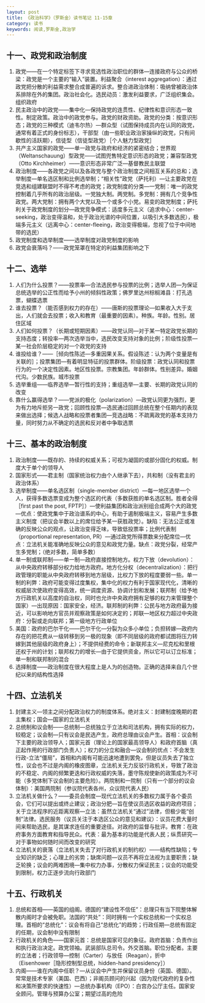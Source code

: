 ```yaml
---
layout: post
title: 《政治科学》（罗斯金）读书笔记 11-15章
category: 读书
keywords: 阅读,罗斯金,政治学
---
```


## 十一、政党和政治制度

1. 政党——在一个特定标签下寻求竞选性政治职位的群体—连接政府与公众的桥梁：政党是一个主要的“输入”装置。利益聚合（interest aggregation）：通过政党把分散的利益需求整合成普遍的诉求。整合进政治体制：吸纳曾被政治体系排除在外的集团。政治社会化。选民动员：激发利益要求，广泛组织集会。组织政府
2. 民主政治中的政党——集中化—保持政党的连贯性、纪律性和意识形态一致性。制定政策。政治中的政党参与。政党的财政资助。政党的分类：按意识形态；政党的三种模式（迪韦尔热）—群众型（试图保持成员内在认同的政党，通常有着正式的身份标志），干部型（由一些职业政治家操纵的政党，只有间歇性的活跃期），信徒型（信徒型政党）［个人魅力型政党］
3. 共产主义国家的政党——单一政党与政府和经济的紧密结合；世界观（Weltanschauung）型政党——试图兜售特定意识形态的政党；兼容型政党（Otto Kirchheimer）——意识形态非常广泛—基督教民主联盟
4. 政治制度——各政党之间以及各政党与整个政治制度之间相互关系的总和；选举制度—单名选区制和比例选举制；“相关性”政党（萨托利）—让主要政党在竞选和组建联盟时不得不考虑的政党；政党制度的分类—一党制：唯一的政党控制着几乎所有的政治层级。一党独大制。两党制。多党制：拥有几个竞争性政党。两大党制：拥有两个大党以及一个或多个小党。易变的政党制度；萨托利关于政党制度的划分—政党竞争模式：适度多元主义（追求中心：center-seeking，政治变得温和，处于政治光谱的中间位置，以吸引大多数选民），极端多元主义（远离中心：center-fleeing，政治变得极端，忽视了位于中间地带的选民）
5. 政党制度和选举制度——选举制度对政党制度的影响
6. 政党会衰落吗？——政党笼罩在特定的利益集团影响之下

## 十二、选举

1. 人们为什么投票？——投票率—合法选民参与投票的比例；选举人团—为保证总统选举的公正性而给予小州的倾斜性政策；佛罗里达州棕榈滩县：打孔选票，蝴蝶选票
2. 谁去投票？（能否感到权力的存在）——唐斯的投票理论—如果收入大于支出，人们就会去投票；收入和教育（最重要的因素）。种族。年龄。性别。居住区域
3. 人们如何投票？（长期或短期因素）——政党认同—对于某一特定政党长期的支持态度；转投率—两次选举当中，选民改变支持对象的比例；阶级性投票—某一社会阶层稳定的对一个政党的支持
4. 谁投给谁？——［倾向性陈述—多重因果关系。假设陈述：认为两个变量是有关联的］；投票集团—有着明显特征的投票群体。阶级投票：政党认同和投票行为的一个决定性因素。地区性投票。宗教集团。年龄群体。性别差异。婚姻代沟。少数民族。城市投票
5. 选举重组——临界选举—暂行性的支持；重组选举—主要、长期的政党认同的改变
6. 靠什么赢得选举？——党派的极化（polarization）—政党认同更为强烈，更为有力地斥拒另一政党；回顾性投票—选民通过回顾总统在整个任期内的表现来做出选择；候选人战略和投票者集团—竞选战略：不疏离政党的基本支持力量，同时努力从不确定的选民和反对者中争取选票

## 十三、基本的政治制度

1. 政治制度——既存的、持续的权威关系；可视为凝固的或部分固化的权威。制度大于单个的领导人
2. 国家形式——君主制（国家统治权力由个人继承下去），共和制（没有君主的政治体系）
3. 选举制度——单名选区制（single-member district）—每一地区选举一个人，获得多数选票变成为整个选区的代表（多数获胜的单名选区制。胜者全得［first past the post, FPTP］）—使利益集团和政治派别组合成两个大的政党—优点：使政党集中于政治谱系的中心，有助于遏制极端主义，容易产生多数主义制度（把议会半数以上的席位给予某一获胜政党）。缺陷：无法公正或准确的反映公众的观点，让政治变得乏味，导致低投票率；比例代表制（proportional representation, PR）—通过政党所得票数来分配席位—优点：立法机关能准确地反映公众的意见和政党力量。缺点：政党分裂，经常产生多党制；（绝对多数，简单多数）
4. 单一制或联邦制——单一制—政府直接控制地方。权力下放（devolution）：从中央政府转移部分权力给地方政府。地方化分权（decentralization）：把行政管理的职能从中央政府转移到地方层级，比权力下放的程度要弱一些。单一制的利弊：政府可能变得过度集权，集中化的权力有利于国家现代化，清晰的权威层次使政府变得高效，统一调度资源、协调计划和发展；联邦制（给予地方行政机关以高度的自治权，同时也允许中央政府拥有足够的权力来管理整个国家）—出现原因：国家安全，经济。联邦制的利弊：公民与地方政府最为接近，可以影响地方官员并观察政策是如何决定的；邦联—地区权力超过中央政府：分裂或走向联邦；第一级地方行政单位
5. 美国：政府的巴尔干化——巴尔干化—分裂为众多小单位；负担转嫁—政府内存在的把花费从一级转移到另一极的现象（即不同层级的政府都试图将压力转嫁到其他层级的政府身上）；不提供经费的命令；新联邦主义—尼克松和里根还权于州的计划；联邦权力的增长—由于它提供资金，所以它可以订立标准；单一制和联邦制的混合
6. 选择制度——政治制度在很大程度上是人为的创造物。正确的选择来自几个世纪以来的结构性选择

## 十四、立法机关

1. 封建主义—领主之间分配政治权力的制度体系。绝对主义：封建制度晚期的君主集权；国会—国家的立法机关
2. 总统制和议会制——总统制—总统独立于立法和司法机构，拥有实际的权力，较稳定；议会制—只有议会是民选产生，政府总理由议会产生。首相：议会制下主要的政治领导人；国家元首（理论上的国家最高领导人）和政府首脑（真正起作用的行政部门负责人）；权力的分立和融合—议会制的优点：不会发生行政-立法“僵局”，首相和内阁有可能迅速地遭到罢免，但是议员失去了独立性，议会也不过是内阁的橡皮图章，立法机关无力反驳行政机关，导致了政治的不稳定、内阁的频繁更迭和行政权威的失落，墨守陈规使新的政策成为不可能（多党体制下议会制的主要危险）。两院制和一院制（只有一个部分的议会体制）：美国两院制（参议院代表各州，众议院代表人民）
3. 立法机关做什么？——委员会制度—现代立法机关的多数权力属于各个委员会，它们可以提出或终止建议；政治分肥—旨在使议员选区收益的政府项目；关于立法程序的近距离观察—立法：虽然立法机关“通过”法律，但极少能“创制”法律。选民服务（议员关注于本选区公众的意见和建议）：议员花费大量时间来帮助选民，是其谋求连任的重要途径。对政府的监督与批评。教育：在政府事务方面教育和指导民众。代表：最为基本的功能是代表人民；纵贯研究—对于事物如何随时间而改变的研究
4. 立法机关的衰落（立法机关失去了对行政机关的制约权）——结构性缺陷；专业知识的缺乏；心理上的劣势；缺席问题—议员不再将立法视为主要职责；缺乏轮换；议会的两难困境—集中权力办事，分散权力保证民主；议会的功能受到限制，权力正逐步流向行政部门

## 十五、行政机关

1. 总统和首相——英国的组阁。德国的“建设性不信任”：总理只有当下院整体解散内阁时才会被免职。法国的“共处”：同时拥有一个实权总统和一个实权总理。首相的“总统化”：议会有将自己“总统化”的趋势；行政任期—总统有固定的任期，议会制中没有限制
2. 行政机关的角色——国家元首：总统是国家可见的象征。政府首脑：负责作出和执行政治决定。政党领袖。武装部队总司令。外交首脑。职位分配者。主要的立法者；行政领导—控制（Carter）与放任（Reagan），折中（Eisenhower［隐形控制型总统，hidden-hand presidency］）
3. 内阁——谁在内阁中任职？—从议会中产生并保留议员身份（英国、德国）。常常是技术专家（美国、巴西）；非阁员顾问的兴起（因为现代政府的复杂性和决策所要求的快速性）—总统办事机构（EPO）：白宫办公厅主任。国家安全顾问。管理与预算办公室；期望过高的危险